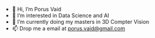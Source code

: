 - 👋 Hi, I’m Porus Vaid
- 👀 I’m interested in Data Science and AI
- 🌱 I’m currently doing my masters in 3D Compter Vision
- 📫 Drop me a email at porus.vaid@gmail.com

<!---
RusticWolf86/RusticWolf86 is a ✨ special ✨ repository because its `README.md` (this file) appears on your GitHub profile.
You can click the Preview link to take a look at your changes.
--->
